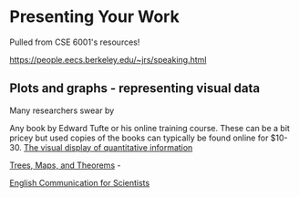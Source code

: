 # Presenting Your Work

Pulled from CSE 6001's resources!

https://people.eecs.berkeley.edu/~jrs/speaking.html

## Plots and graphs - representing visual data
Many researchers swear by 

Any book by Edward Tufte or his online training course. These can be a bit pricey but used copies of the books can typically be found online for $10-30. 
[The visual display of quantitative information](https://www.edwardtufte.com/tufte/books_vdqi)

[Trees, Maps, and Theorems](http://www.principiae.be/book/) - 

[English Communication for Scientists](https://www.nature.com/scitable/ebooks/cntNm-14053993/)